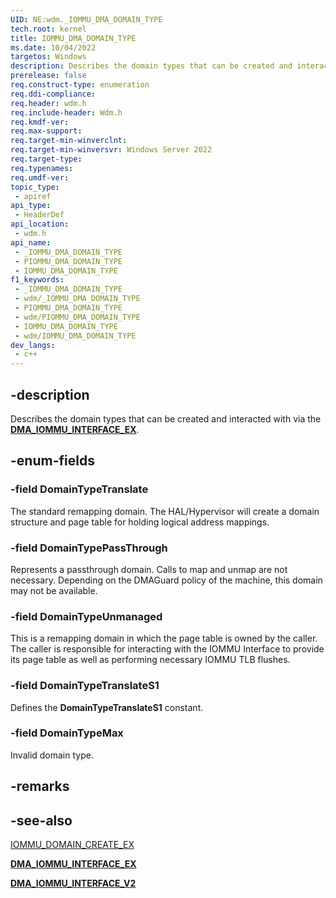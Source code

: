 ```yaml
---
UID: NE:wdm._IOMMU_DMA_DOMAIN_TYPE
tech.root: kernel
title: IOMMU_DMA_DOMAIN_TYPE
ms.date: 10/04/2022
targetos: Windows
description: Describes the domain types that can be created and interacted with via the DMA_IOMMU_INTERFACE_EX.
prerelease: false
req.construct-type: enumeration
req.ddi-compliance: 
req.header: wdm.h
req.include-header: Wdm.h
req.kmdf-ver: 
req.max-support: 
req.target-min-winverclnt: 
req.target-min-winversvr: Windows Server 2022
req.target-type: 
req.typenames: 
req.umdf-ver: 
topic_type:
 - apiref
api_type:
 - HeaderDef
api_location:
 - wdm.h
api_name:
 - _IOMMU_DMA_DOMAIN_TYPE
 - PIOMMU_DMA_DOMAIN_TYPE
 - IOMMU_DMA_DOMAIN_TYPE
f1_keywords:
 - _IOMMU_DMA_DOMAIN_TYPE
 - wdm/_IOMMU_DMA_DOMAIN_TYPE
 - PIOMMU_DMA_DOMAIN_TYPE
 - wdm/PIOMMU_DMA_DOMAIN_TYPE
 - IOMMU_DMA_DOMAIN_TYPE
 - wdm/IOMMU_DMA_DOMAIN_TYPE
dev_langs:
 - c++
---
```


## -description

Describes the domain types that can be created and interacted with via the [**DMA_IOMMU_INTERFACE_EX**](ns-wdm-dma_iommu_interface_ex.md).

## -enum-fields

### -field DomainTypeTranslate

The standard remapping domain. The HAL/Hypervisor will create a domain structure and page table for holding logical address mappings.

### -field DomainTypePassThrough

Represents a passthrough domain. Calls to map and unmap are not necessary. Depending on the DMAGuard policy of the machine, this domain may not be available.

### -field DomainTypeUnmanaged

This is a remapping domain in which the page table is owned by the caller. The caller is responsible for interacting with the IOMMU Interface to provide its page table as well as performing necessary IOMMU TLB flushes.

### -field DomainTypeTranslateS1

Defines the **DomainTypeTranslateS1** constant.

### -field DomainTypeMax

Invalid domain type.

## -remarks

## -see-also

[IOMMU_DOMAIN_CREATE_EX](nc-wdm-iommu_domain_create_ex.md)

[**DMA_IOMMU_INTERFACE_EX**](ns-wdm-dma_iommu_interface_ex.md)

[**DMA_IOMMU_INTERFACE_V2**](ns-wdm-dma_iommu_interface_v2.md)
